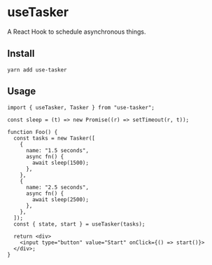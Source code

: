 # useTasker

A React Hook to schedule asynchronous things.

## Install

```
yarn add use-tasker
```

## Usage

```tsx
import { useTasker, Tasker } from "use-tasker";

const sleep = (t) => new Promise((r) => setTimeout(r, t));

function Foo() {
  const tasks = new Tasker([
    {
      name: "1.5 seconds",
      async fn() {
        await sleep(1500);
      },
    },
    {
      name: "2.5 seconds",
      async fn() {
        await sleep(2500);
      },
    },
  ]);
  const { state, start } = useTasker(tasks);

  return <div>
    <input type="button" value="Start" onClick={() => start()}>
  </div>;
}
```
